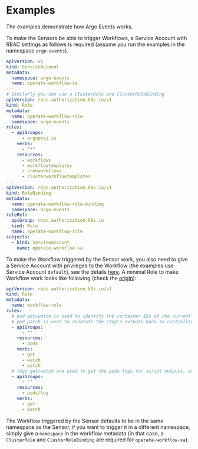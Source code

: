 # Examples

The examples demonstrate how Argo Events works.

To make the Sensors be able to trigger Workflows, a Service Account with RBAC
settings as follows is required (assume you run the examples in the namespace
`argo-events`).

```yaml
apiVersion: v1
kind: ServiceAccount
metadata:
  namespace: argo-events
  name: operate-workflow-sa
---
# Similarly you can use a ClusterRole and ClusterRoleBinding
apiVersion: rbac.authorization.k8s.io/v1
kind: Role
metadata:
  name: operate-workflow-role
  namespace: argo-events
rules:
  - apiGroups:
      - argoproj.io
    verbs:
      - "*"
    resources:
      - workflows
      - workflowtemplates
      - cronworkflows
      - clusterworkflowtemplates
---
apiVersion: rbac.authorization.k8s.io/v1
kind: RoleBinding
metadata:
  name: operate-workflow-role-binding
  namespace: argo-events
roleRef:
  apiGroup: rbac.authorization.k8s.io
  kind: Role
  name: operate-workflow-role
subjects:
  - kind: ServiceAccount
    name: operate-workflow-sa
```

To make the Workflow triggered by the Sensor work, you also need to give a
Service Account with privileges to the Workflow (the examples use Service
Account `default`), see the details
[here](https://github.com/argoproj/argo-workflows/blob/master/docs/service-accounts.md).
A minimal Role to make Workflow work looks like following (check the
[origin](https://github.com/argoproj/argo-workflows/blob/master/docs/workflow-rbac.md)):

```yaml
apiVersion: rbac.authorization.k8s.io/v1
kind: Role
metadata:
  name: workflow-role
rules:
  # pod get/watch is used to identify the container IDs of the current pod
  # pod patch is used to annotate the step's outputs back to controller (e.g. artifact location)
  - apiGroups:
      - ""
    resources:
      - pods
    verbs:
      - get
      - watch
      - patch
  # logs get/watch are used to get the pods logs for script outputs, and for log archival
  - apiGroups:
      - ""
    resources:
      - pods/log
    verbs:
      - get
      - watch
```

The Workflow triggered by the Sensor defaults to be in the same namespace as the
Sensor, if you want to trigger it in a different namespace, simply give a
`namespace` in the workflow metadata (in that case, a `ClusterRole` and
`ClusterRoleBinding` are required for `operate-workflow-sa`).

